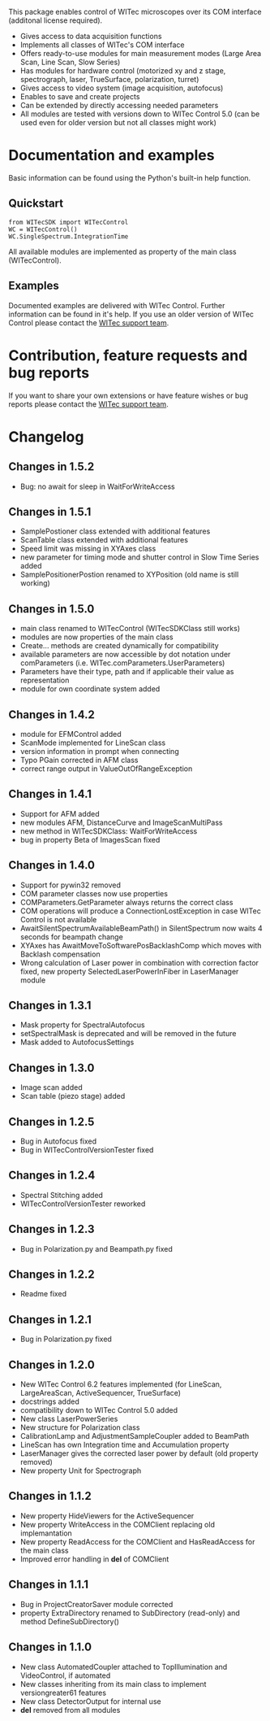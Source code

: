 This package enables control of WITec microscopes over its COM interface (additonal license required).

- Gives access to data acquisition functions
- Implements all classes of WITec's COM interface
- Offers ready-to-use modules for main measurement modes (Large Area Scan, Line Scan, Slow Series)
- Has modules for hardware control (motorized xy and z stage, spectrograph, laser, TrueSurface, polarization, turret)
- Gives access to video system (image acquisition, autofocus)
- Enables to save and create projects
- Can be extended by directly accessing needed parameters
- All modules are tested with versions down to WITec Control 5.0 (can be used even for older version but not all classes might work)

# Documentation and examples

Basic information can be found using the Python's built-in help function.

## Quickstart

```
from WITecSDK import WITecControl
WC = WITecControl()
WC.SingleSpectrum.IntegrationTime
```

All available modules are implemented as property of the main class (WITecControl).

## Examples

Documented examples are delivered with WITec Control. Further information can be found in it's help. If you use an older version of WITec Control please contact the [WITec support team](https://raman.oxinst.com/contact).

# Contribution, feature requests and bug reports

If you want to share your own extensions or have feature wishes or bug reports please contact the [WITec support team](https://raman.oxinst.com/contact).

# Changelog

## Changes in 1.5.2

- Bug: no await for sleep in WaitForWriteAccess

## Changes in 1.5.1

- SamplePostioner class extended with additional features
- ScanTable class extended with additional features
- Speed limit was missing in XYAxes class
- new parameter for timing mode and shutter control in Slow Time Series added
- SamplePositionerPostion renamed to XYPosition (old name is still working)

## Changes in 1.5.0

- main class renamed to WITecControl (WITecSDKClass still works)
- modules are now properties of the main class
- Create... methods are created dynamically for compatibility
- available parameters are now accessible by dot notation under comParameters (i.e. WITec.comParameters.UserParameters)
- Parameters have their type, path and if applicable their value as representation
- module for own coordinate system added

## Changes in 1.4.2

- module for EFMControl added
- ScanMode implemented for LineScan class
- version information in prompt when connecting
- Typo PGain corrected in AFM class
- correct range output in ValueOutOfRangeException

## Changes in 1.4.1

- Support for AFM added
- new modules AFM, DistanceCurve and ImageScanMultiPass
- new method in WITecSDKClass: WaitForWriteAccess
- bug in property Beta of ImagesScan fixed

## Changes in 1.4.0

- Support for pywin32 removed
- COM parameter classes now use properties
- COMParameters.GetParameter always returns the correct class
- COM operations will produce a ConnectionLostException in case WITec Control is not available
- AwaitSilentSpectrumAvailableBeamPath() in SilentSpectrum now waits 4 seconds for beampath change
- XYAxes has AwaitMoveToSoftwarePosBacklashComp which moves with Backlash compensation
- Wrong calculation of Laser power in combination with correction factor fixed, new property SelectedLaserPowerInFiber in LaserManager module

## Changes in 1.3.1

- Mask property for SpectralAutofocus
- setSpectralMask is deprecated and will be removed in the future
- Mask added to AutofocusSettings

## Changes in 1.3.0

- Image scan added
- Scan table (piezo stage) added

## Changes in 1.2.5

- Bug in Autofocus fixed
- Bug in WITecControlVersionTester fixed

## Changes in 1.2.4

- Spectral Stitching added
- WITecControlVersionTester reworked

## Changes in 1.2.3

- Bug in Polarization.py and Beampath.py fixed

## Changes in 1.2.2

- Readme fixed

## Changes in 1.2.1

- Bug in Polarization.py fixed

## Changes in 1.2.0

- New WITec Control 6.2 features implemented (for LineScan, LargeAreaScan, ActiveSequencer, TrueSurface)
- docstrings added
- compatibility down to WITec Control 5.0 added
- New class LaserPowerSeries
- New structure for Polarization class
- CalibrationLamp and AdjustmentSampleCoupler added to BeamPath
- LineScan has own Integration time and Accumulation property
- LaserManager gives the corrected laser power by default (old property removed)
- New property Unit for Spectrograph

## Changes in 1.1.2

- New property HideViewers for the ActiveSequencer
- New property WriteAccess in the COMClient replacing old implemantation
- New property ReadAccess for the COMClient and HasReadAccess for the main class
- Improved error handling in __del__ of COMClient

## Changes in 1.1.1

- Bug in ProjectCreatorSaver module corrected
- property ExtraDirectory renamed to SubDirectory (read-only) and method DefineSubDirectory()

## Changes in 1.1.0

- New class AutomatedCoupler attached to TopIllumination and VideoControl, if automated
- New classes inheriting from its main class to implement versiongreater61 features
- New class DetectorOutput for internal use
- __del__ removed from all modules